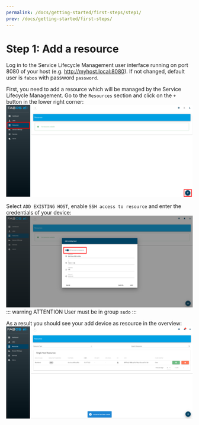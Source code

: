 ```yaml
---
permalink: /docs/getting-started/first-steps/step1/
prev: /docs/getting-started/first-steps/
---
```


# Step 1: Add a resource

Log in to the Service Lifecycle Management user interface running on port 8080 of your host (e.g. http://myhost.local:8080). If not changed, default user is `fabos` with password `password`.

First, you need to add a resource which will be managed by the Service Lifecycle Management. Go to the `Resources` section and click on the `+` button in the lower right corner:
![Add resource button](/img/figures/first-steps/first-steps-step1-add-resource-button.png)

Select `ADD EXISTING HOST`, enable `SSH access to resource` and enter the credentials of your device:
![Add resource dialog](/img/figures/first-steps/first-steps-step1-add-resource-dialog.png)
::: warning ATTENTION
User must be in group `sudo`
:::

As a result you should see your add device as resource in the overview:
![Add resource result](/img/figures/first-steps/first-steps-step1-add-resource-result.png)